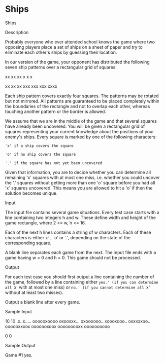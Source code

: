 # Ships

Ships

Description

Probably everyone who ever attended school knows the game where two opposing players place a set of ships on a sheet of paper and try to eliminate each other's ships by guessing their location.

In our version of the game, your opponent has distributed the following seven ship patterns over a rectangular grid of squares:


xx  xx    xx  x      x   x

xx   xx  xx   xxx  xxx  xxx  xxxx




Each ship pattern covers exactly four squares. The patterns may be rotated but not mirrored. All patterns are guaranteed to be placed completely within the boundaries of the rectangle and not to overlap each other, whereas touching another pattern or the border is allowed. 



We assume that we are in the middle of the game and that several squares have already been uncovered. You will be given a rectangular grid of squares representing your current knowledge about the positions of your enemy's ships. Every square is marked by one of the following characters: 



    'x' if a ship covers the square 

    'o' if no ship covers the square 

    '.' if the square has not yet been uncovered 



Given that information, you are to decide whether you can determine all remaining 'x' squares with at most one miss, i.e. whether you could uncover the '.' squares without getting more than one 'o' square before you had all 'x' squares uncovered. This means you are allowed to hit a 'o' if then the solution becomes unique. 

Input

The input file contains several game situations. Every test case starts with a line containing two integers h and w. These define width and height of the game rectangle, where 2 <= w, h <= 16.

Each of the next h lines contains a string of w characters. Each of these characters is either `x', `o' or `.', depending on the state of the corresponding square.

A blank line separates each game from the next. The input file ends with a game having w = 0 and h = 0. This game should not be processed.

Output

For each test case you should first output a line containing the number of the game, followed by a line containing either `yes.' (if you can determine all `x' with at most one miss) or `no.' (if you cannot determine all `x' without at least two misses).

Output a blank line after every game.

Sample Input

10 10
.x..x.....
oooooxoooo
oxooxxx...
xxoooooo..
xoooxooo..
ooxxxxoo..
oooooxxoox
ooooooxoox
ooooooooxx
oooooooooo

0 0

Sample Output

Game #1
yes.
